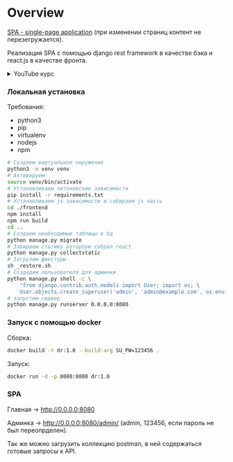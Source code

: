 # Overview

[SPA - single-page application](https://en.wikipedia.org/wiki/Single-page_application) (при изменении страниц контент не перезегружается).

Реализация SPA с помощью django rest framework в качестве бэка и react.js в качестве фронта.

<details>
<summary>YouTube курс</summary>

[YouTube курс](https://www.youtube.com/playlist?list=PLodoqt_ESP4ubldFsx_1kBrFr3RLNN7I7)

Список уроков:
- [#1 Создание проекта](https://www.youtube.com/watch?v=L2ZT9Y01Lcg&list=PLodoqt_ESP4ubldFsx_1kBrFr3RLNN7I7&index=1)
- [#2 AXIOS и тестовое API](https://www.youtube.com/watch?v=L2ZT9Y01Lcg&list=PLodoqt_ESP4ubldFsx_1kBrFr3RLNN7I7&index=2)
- [#3 Модели - Manager - QuerySet](https://www.youtube.com/watch?v=L2ZT9Y01Lcg&list=PLodoqt_ESP4ubldFsx_1kBrFr3RLNN7I7&index=3)
- [#4 Serializer Viewset Router](https://www.youtube.com/watch?v=L2ZT9Y01Lcg&list=PLodoqt_ESP4ubldFsx_1kBrFr3RLNN7I7&index=4)
- [#5 POST PUT DELETE - Создание, изменение и удаление объекта](https://www.youtube.com/watch?v=L2ZT9Y01Lcg&list=PLodoqt_ESP4ubldFsx_1kBrFr3RLNN7I7&index=5)
- [#6 Navbar + views.py serializers.py рефакторин](https://www.youtube.com/watch?v=L2ZT9Y01Lcg&list=PLodoqt_ESP4ubldFsx_1kBrFr3RLNN7I7&index=6)
- [#7 Категории в Navbar с useEffect](https://www.youtube.com/watch?v=L2ZT9Y01Lcg&list=PLodoqt_ESP4ubldFsx_1kBrFr3RLNN7I7&index=7)
- [#8 Немного про React Router Dom](https://www.youtube.com/watch?v=L2ZT9Y01Lcg&list=PLodoqt_ESP4ubldFsx_1kBrFr3RLNN7I7&index=8)
- [#9 React Router Dom и match в компоненте](https://www.youtube.com/watch?v=L2ZT9Y01Lcg&list=PLodoqt_ESP4ubldFsx_1kBrFr3RLNN7I7&index=9)
- [#10 PostDetail и список постов в категории](https://www.youtube.com/watch?v=L2ZT9Y01Lcg&list=PLodoqt_ESP4ubldFsx_1kBrFr3RLNN7I7&index=10)

</details>

### Локальная установка

Требования:
- python3
- pip
- virtualenv
- nodejs
- npm

```bash
# Создаем виртуальное окружение
python3 -m venv venv
# Активируем
source venv/bin/activate
# Устанавливаем питоновские зависимости
pip install -r requirements.txt
# Устанавливаем js зависимости и собираем js часть
cd ./frontend
npm install
npm run build
cd ..
# Создаем необходимые таблицы в бд
python manage.py migrate
# Забираем статику котороую собрал react
python manage.py collectstatic
# Загрузим фикстуры
sh _restore.sh
# Создадим пользователя для админки
python manage.py shell -c \
    "from django.contrib.auth.models import User; import os; \
    User.objects.create_superuser('admin', 'admin@example.com', os.environ.get('SU_PW', '123456'))"
# запустим сервер
python manage.py runserver 0.0.0.0:8080
```
### Запуск с помощью docker
Сборка:
```bash
docker build -t dr:1.0 --build-arg SU_PW=123456 .
```
Запуск:
```bash
docker run -d -p 8080:8080 dr:1.0
```
### SPA

Главная -> http://0.0.0.0:8080

Админка -> http://0.0.0.0:8080/admin/ (admin, 123456, если пароль не был переопрделен).

Так же можно загрузить коллекцию postman, в ней содержаться готовые запросы к API.

